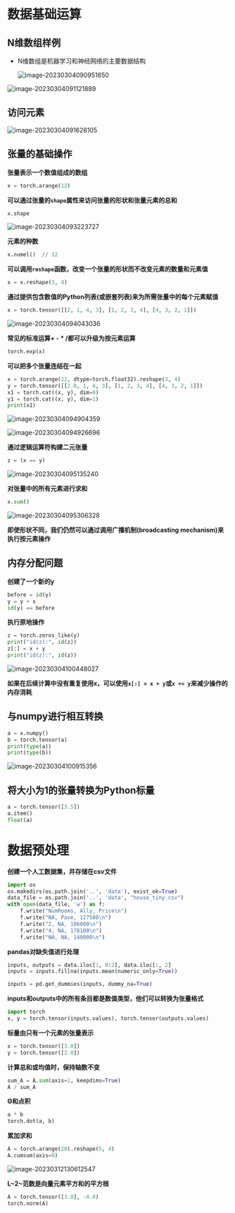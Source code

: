 # 数据基础运算

## N维数组样例

+ N维数组是机器学习和神经网络的主要数据结构

  ![image-20230304090951650](数据操作.assets/image-20230304090951650.png)

![image-20230304091121889](数据操作.assets/image-20230304091121889.png)



## 访问元素

![image-20230304091628105](数据操作.assets/image-20230304091628105.png)



## 张量的基础操作

**张量表示一个数值组成的数组**

```python
x = torch.arange(12)
```

**可以通过张量的`shape`属性来访问张量的形状和张量元素的总和**

```python
x.shape
```

![image-20230304093223727](数据操作.assets/image-20230304093223727.png)

**元素的种数**

```python
x.numel()  // 12
```

**可以调用`reshape`函数，改变一个张量的形状而不改变元素的数量和元素值**

```python
x = x.reshape(3, 4)
```

**通过提供包含数值的Python列表(或嵌套列表)来为所需张量中的每个元素赋值**

```python
x = torch.tensor([[2, 1, 4, 3], [1, 2, 3, 4], [4, 3, 2, 1]])
```

![image-20230304094043036](数据操作.assets/image-20230304094043036.png)

**常见的标准运算+ - * /都可以升级为按元素运算**

```python
torch.exp(x)
```

**可以把多个张量连结在一起**

```python
x = torch.arange(12, dtype=torch.float32).reshape(3, 4)
y = torch.tensor([[2.0, 1, 4, 3], [1, 2, 3, 4], [4, 3, 2, 1]])
x1 = torch.cat((x, y), dim=0)
y1 = torch.cat((x, y), dim=1)
print(x1)
```

![image-20230304094904359](数据操作.assets/image-20230304094904359.png)

![image-20230304094926696](数据操作.assets/image-20230304094926696.png)

**通过逻辑运算符构建二元张量**

```python
z = (x == y)
```

![image-20230304095135240](数据操作.assets/image-20230304095135240.png)

**对张量中的所有元素进行求和**

```python
x.sum()
```

![image-20230304095306328](数据操作.assets/image-20230304095306328.png)

**即使形状不同，我们仍然可以通过调用广播机制(broadcasting mechanism)来执行按元素操作**

## 内存分配问题

**创建了一个新的y**

```python
before = id(y)
y = y + x
id(y) == before
```

**执行原地操作**

```python
z = torch.zeros_like(y)
print("id(z):", id(z))
z[:] = x + y
print("id(z):", id(z))
```

![image-20230304100448027](数据操作.assets/image-20230304100448027.png)

**如果在后续计算中没有重复使用x，可以使用`x[:] = x + y`或`x += y`来减少操作的内存消耗**

## 与numpy进行相互转换

```python
a = x.numpy()
b = torch.tensor(a)
print(type(a))
print(type(b))
```

![image-20230304100915356](数据操作.assets/image-20230304100915356.png)

## 将大小为1的张量转换为Python标量

```python
a = torch.tensor([3.5])
a.item()
float(a)
```

# 数据预处理

**创建一个人工数据集，并存储在csv文件**

```python
import os
os.makedirs(os.path.join('..', 'data'), exist_ok=True)
data_file = os.path.join('..', 'data', "house_tiny.csv")
with open(data_file, 'w') as f:
    f.write("NumRooms, Ally, Price\n")
    f.write("NA, Pave, 127500\n")
    f.write("2, NA, 106000\n")
    f.write("4, NA, 178100\n")
    f.write("NA, NA, 140000\n")
```

**pandas对缺失值进行处理**

```python
inputs, outputs = data.iloc[:, 0:2], data.iloc[:, 2]
inputs = inputs.fillna(inputs.mean(numeric_only=True))

inputs = pd.get_dummies(inputs, dummy_na=True)
```

**inputs和outputs中的所有条目都是数值类型，他们可以转换为张量格式**

```python
import torch
x, y = torch.tensor(inputs.values), torch.tensor(outputs.values)
```

**标量由只有一个元素的张量表示**

```python
x = torch.tensor([3.0])
y = torch.tensor([2.0])
```

**计算总和或均值时，保持轴数不变**

```python
sum_A = A.sum(axis=1, keepdims=True)
A / sum_A
```

**Θ和点积**

```python
a * b
torch.dot(a, b)
```

**累加求和**

```python
A = torch.arange(20).reshape(5, 4)
A.cumsum(axis=0)
```

![image-20230312130612547](01数据操作.assets/image-20230312130612547.png)

**L~2~范数是向量元素平方和的平方根**

```python
A = torch.tensor([3.0], -4.0)
torch.norm(A)
```

